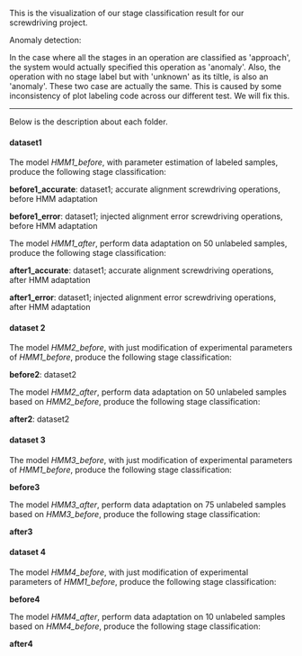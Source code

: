 This is the visualization of our stage classification result for our screwdriving project.



Anomaly detection: 

In the case where all the stages in an operation are classified as 'approach', the system would actually specified this operation as 'anomaly'. Also, the operation with no stage label but with 'unknown' as its tiltle, is also an 'anomaly'.  These two case are actually the same. This is caused by some inconsistency of plot labeling code across our different test. We will fix this. 

---------------------

Below is the description about each folder.



#### dataset1

The model *HMM1_before*, with parameter estimation of labeled samples, produce the following stage classification:

**before1_accurate**: dataset1; accurate alignment screwdriving operations, before HMM adaptation

**before1_error**: dataset1; injected alignment error screwdriving operations, before HMM adaptation



The model *HMM1_after*, perform data adaptation on 50 unlabeled samples, produce the following stage classification:

**after1_accurate**: dataset1; accurate alignment screwdriving operations, after HMM adaptation

**after1_error**: dataset1; injected alignment error screwdriving operations, after HMM adaptation



#### dataset 2

The model *HMM2_before*, with just modification of experimental parameters of *HMM1_before*, produce the following stage classification:  

**before2**: dataset2



The model *HMM2_after*, perform data adaptation on 50 unlabeled samples based on *HMM2_before*, produce the following stage classification:  

**after2**: dataset2



#### dataset 3

The model *HMM3_before*, with just modification of experimental parameters of *HMM1_before*, produce the following stage classification:  

**before3**



The model *HMM3_after*, perform data adaptation on 75 unlabeled samples based on *HMM3_before*, produce the following stage classification:  

**after3**



#### dataset 4

The model *HMM4_before*, with just modification of experimental parameters of *HMM1_before*, produce the following stage classification: 

**before4**



The model *HMM4_after*, perform data adaptation on 10 unlabeled samples based on *HMM4_before*, produce the following stage classification:  

**after4**

